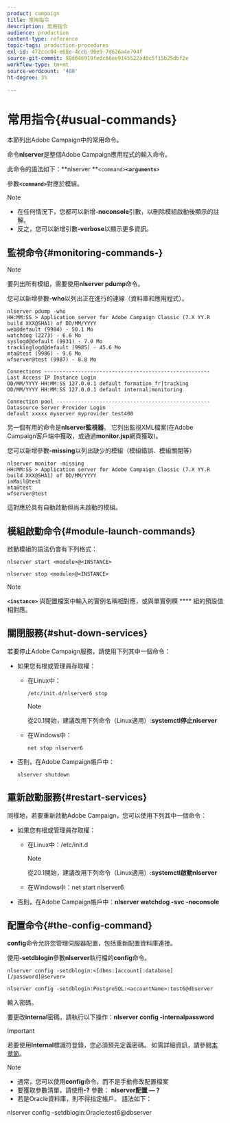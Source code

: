 ```yaml
---
product: campaign
title: 常用指令
description: 常用指令
audience: production
content-type: reference
topic-tags: production-procedures
exl-id: 472ccc04-e68e-4ccb-90e9-7d626a4e794f
source-git-commit: 98d646919fedc66ee9145522ad0c5f15b25dbf2e
workflow-type: tm+mt
source-wordcount: '408'
ht-degree: 3%

---
```


# 常用指令{#usual-commands}

本節列出Adobe Campaign中的常用命令。

命令&#x200B;**nlserver**&#x200B;是整個Adobe Campaign應用程式的輸入命令。

此命令的語法如下：**nlserver **`<command>`****`<arguments>`****

參數&#x200B;**`<command>`**&#x200B;對應於模組。

>[!NOTE]
>
>* 在任何情況下，您都可以新增&#x200B;**-noconsole**&#x200B;引數，以刪除模組啟動後顯示的註解。
>* 反之，您可以新增引數&#x200B;**-verbose**&#x200B;以顯示更多資訊。

>



## 監視命令{#monitoring-commands-}

>[!NOTE]
>
>要列出所有模組，需要使用&#x200B;**nlserver pdump**&#x200B;命令。

您可以新增參數&#x200B;**-who**&#x200B;以列出正在進行的連線（資料庫和應用程式）。

```
nlserver pdump -who
HH:MM:SS > Application server for Adobe Campaign Classic (7.X YY.R build XXX@SHA1) of DD/MM/YYYY
web@default (9984) - 50.1 Mo
watchdog (2273) - 6.6 Mo
syslogd@default (9931) - 7.0 Mo
trackinglogd@default (9985) - 45.6 Mo
mta@test (9986) - 9.6 Mo
wfserver@test (9987) - 8.8 Mo

Connections ------------------------------------------------------
Last Access IP Instance Login 
DD/MM/YYYY HH:MM:SS 127.0.0.1 default formation_fr|tracking
DD/MM/YYYY HH:MM:SS 127.0.0.1 default internal|monitoring

Connection pool --------------------------------------------------
Datasource Server Provider Login 
default xxxxx myserver myprovider test400
```

另一個有用的命令是&#x200B;**nlserver監視器**。 它列出監視XML檔案(在Adobe Campaign客戶端中獲取，或通過&#x200B;**monitor.jsp**&#x200B;網頁獲取)。

您可以新增參數&#x200B;**-missing**&#x200B;以列出缺少的模組（模組錯誤、模組關閉等）

```
nlserver monitor -missing
HH:MM:SS > Application server for Adobe Campaign Classic (7.X YY.R build XXX@SHA1) of DD/MM/YYYY
inMail@test
mta@test
wfserver@test
```

這對應於具有自動啟動但尚未啟動的模組。

## 模組啟動命令{#module-launch-commands}

啟動模組的語法仍會有下列格式：

```
nlserver start <module>@<INSTANCE>
```

```
nlserver stop <module>@<INSTANCE>
```

>[!NOTE]
>
>**`<instance>`** 與配置檔案中輸入的實例名稱相對應，或與單實例模 **** 組的預設值相對應。

## 關閉服務{#shut-down-services}

若要停止Adobe Campaign服務，請使用下列其中一個命令：

* 如果您有根或管理員存取權：

   * 在Linux中：

      ```
      /etc/init.d/nlserver6 stop
      ```

      >[!NOTE]
      >
      >從20.1開始，建議改用下列命令（Linux適用）:**systemctl停止nlserver**

   * 在Windows中：

      ```
      net stop nlserver6
      ```

* 否則，在Adobe Campaign帳戶中：

   ```
   nlserver shutdown 
   ```

## 重新啟動服務{#restart-services}

同樣地，若要重新啟動Adobe Campaign，您可以使用下列其中一個命令：

* 如果您有根或管理員存取權：

   * 在Linux中：/etc/init.d

      >[!NOTE]
      >
      >從20.1開始，建議改用下列命令（Linux適用）:**systemctl啟動nlserver**

   * 在Windows中：net start nlserver6

* 否則，在Adobe Campaign帳戶中：**nlserver watchdog -svc -noconsole**

## 配置命令{#the-config-command}

**config**&#x200B;命令允許您管理伺服器配置，包括重新配置資料庫連接。

使用&#x200B;**-setdblogin**&#x200B;參數&#x200B;**nlserver**&#x200B;執行檔的&#x200B;**config**&#x200B;命令。

```
nlserver config -setdblogin:<[dbms:]account[:database][/password]@server>
```

```
nlserver config -setdblogin:PostgreSQL:<accountName>:test6@dbserver
```

輸入密碼。

要更改&#x200B;**internal**&#x200B;密碼，請執行以下操作：**nlserver config -internalpassword**

>[!IMPORTANT]
>
>若要使用&#x200B;**Internal**&#x200B;標識符登錄，您必須預先定義密碼。 如需詳細資訊，請參閱[本章節](../../installation/using/configuring-campaign-server.md#internal-identifier)。

>[!NOTE]
>
>* 通常，您可以使用&#x200B;**config**&#x200B;命令，而不是手動修改配置檔案
>* 要獲取參數清單，請使用&#x200B;**-?** 參數： **nlserver配置 — ?**
>* 若是Oracle資料庫，則不得指定帳戶。 語法如下：

>
>  
nlserver config -setdblogin:Oracle:test6@dbserver

